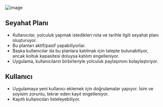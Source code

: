 ![image](https://github.com/user-attachments/assets/a4925b98-0646-4349-9926-33201e7bcc24)

## Seyahat Planı 

- Kullanıcılar, yolculuk yapmak istedikleri rota ve tarihle ilgili seyahat planı oluşturuyor.
- Bu planları aktif/pasif yapabiliyorlar.
- Başka kullanıcılar da bu planlara katılmak için talepte bulunabiliyor, ancak koltuk kapasitesi doluysa katılım engelleniyor.
- Uygulama, kullanıcıların birbirleriyle yolculuk paylaşımını kolaylaştırıyor.

## Kullanıcı 

- Uygulamaya yeni kullanıcı eklemek için doğrulamalar yapıyor. İsim ve soyisim zorunlu, tekrar eden kayıt engelleniyor.
- Kayıtlı kullanıcıları listeleyebiliyor.
